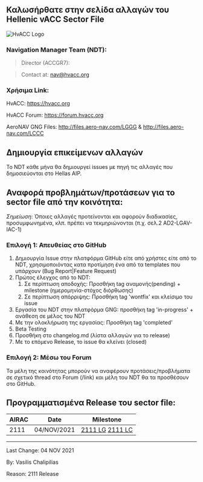 ## Καλωσήρθατε στην σελίδα αλλαγών του Hellenic vACC Sector File 
![HvACC Logo](https://forum.hvacc.org/uploads/monthly_2019_02/hvacc-logo-1-1.png.8ecd658f966d7ab047b8c305c623ece1.png)

### Navigation Manager Team (NDT):
> Director (ACCGR7): 

> Contact at: nav@hvacc.org

### Χρήσιμα Link:
HvACC: https://hvacc.org

HvACC Forum: https://forum.hvacc.org

AeroNAV GNG Files: http://files.aero-nav.com/LGGG & http://files.aero-nav.com/LCCC

## Δημιουργία επικείμενων αλλαγών
To NDT κάθε μήνα θα δημιουργεί issues με πηγή τις αλλαγές που δημοσιεύονται στο Hellas AIP. 

## Αναφορά προβλημάτων/προτάσεων για το sector file από την κοινότητα:
*Σημείωση*: Όποιες αλλαγές προτείνονται και αφορούν διαδικασίες, προσυμφωνημένα, κλπ. πρέπει να τεκμηριώνονται (π.χ. σελ.2 AD2-LGAV-IAC-1)
### Επιλογή 1: Απευθείας στο GitHub
1. Δημιουργία Issue στην πλατφόρμα GitHub είτε από χρήστες είτε από το NDT, χρησιμοποιόντας κατα προτίμηση ένα από τα templates που υπάρχουν (Bug Report|Feature Request)
2. Πρώτος έλεγχος από το NDT: 
    1. Σε περίπτωση αποδοχής: Προσθήκη tag αναμονής(pending) + milestone (ημερομηνία-στόχος διόρθωσης)
    2. Σε περίπτωση απόρριψης: Προσθήκη tag 'wontfix' και κλείσιμο του issue
3. Εργασία του NDT στην πλατφόρμα GNG: προσθήκη tag 'in-progress' + ανάθεση σε μέλος του NDT
4. Με την ολοκλήρωση της εργασίας: Προσθήκη tag 'completed'
5. Beta Testing
6. Προσθήκη στο changelog.md (λίστα αλλαγών για το release)
7. Με το επόμενο Release, το issue θα κλείνει (closed)

### Επιλογή 2: Μέσω του Forum
Τα μέλη της κοινότητας μπορούν να αναφέρουν προτάσεις/προβλήματα σε σχετικό thread στο Forum (/link) και μέλη του NDT θα τα προσθέσουν στο GitHub.

## Προγραμματισμένα Release του sector file:
AIRAC | Date | Milestone 
------------ | ------------- | -------------
2111 | 04/NOV/2021 | [2111 LG](https://github.com/hvacc/sector-file/milestone/11) [2111 LC](https://github.com/hvacc/sector-file/milestone/12)
-------------------------

Last Change: 04 NOV 2021

By: Vasilis Chalipilias

Reason: 2111 Release
